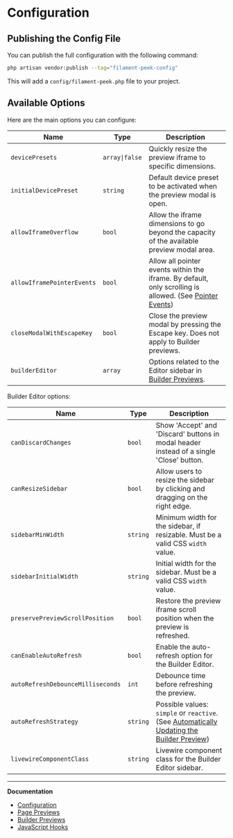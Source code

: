 # Configuration

## Publishing the Config File

You can publish the full configuration with the following command:

```bash
php artisan vendor:publish --tag="filament-peek-config"
```

This will add a `config/filament-peek.php` file to your project.

## Available Options

Here are the main options you can configure:

| Name | Type | Description |
|---|---|---|
| `devicePresets` | `array\|false` | Quickly resize the preview iframe to specific dimensions. |
| `initialDevicePreset` | `string` | Default device preset to be activated when the preview modal is open. |
| `allowIframeOverflow` | `bool` | Allow the iframe dimensions to go beyond the capacity of the available preview modal area. |
| `allowIframePointerEvents` | `bool` | Allow all pointer events within the iframe. By default, only scrolling is allowed. (See [Pointer Events](./page-previews.md#preview-pointer-events)) |
| `closeModalWithEscapeKey` | `bool` | Close the preview modal by pressing the Escape key. Does not apply to Builder previews. |
| `builderEditor` | `array` | Options related to the Editor sidebar in [Builder Previews](./builder-previews.md). |

Builder Editor options:

| Name | Type | Description |
|---|---|---|
| `canDiscardChanges` | `bool` | Show 'Accept' and 'Discard' buttons in modal header instead of a single 'Close' button. |
| `canResizeSidebar` | `bool` | Allow users to resize the sidebar by clicking and dragging on the right edge. |
| `sidebarMinWidth` | `string` | Minimum width for the sidebar, if resizable. Must be a valid CSS `width` value. |
| `sidebarInitialWidth` | `string` | Initial width for the sidebar. Must be a valid CSS `width` value. |
| `preservePreviewScrollPosition` | `bool` | Restore the preview iframe scroll position when the preview is refreshed. |
| `canEnableAutoRefresh` | `bool` | Enable the auto-refresh option for the Builder Editor. |
| `autoRefreshDebounceMilliseconds` | `int` | Debounce time before refreshing the preview. |
| `autoRefreshStrategy` | `string` | Possible values: `simple` or `reactive`. (See [Automatically Updating the Builder Preview](./builder-previews.md#preview-auto-refresh)) |
| `livewireComponentClass` | `string` | Livewire component class for the Builder Editor sidebar. |

---

**Documentation**

<!-- BEGIN_TOC -->

- [Configuration](./configuration.md)
- [Page Previews](./page-previews.md)
- [Builder Previews](./builder-previews.md)
- [JavaScript Hooks](./javascript-hooks.md)

<!-- END_TOC -->
